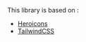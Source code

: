This library is based on :

- [Heroicons](https://heroicons.com/)
- [TailwindCSS](https://tailwindcss.com/)
